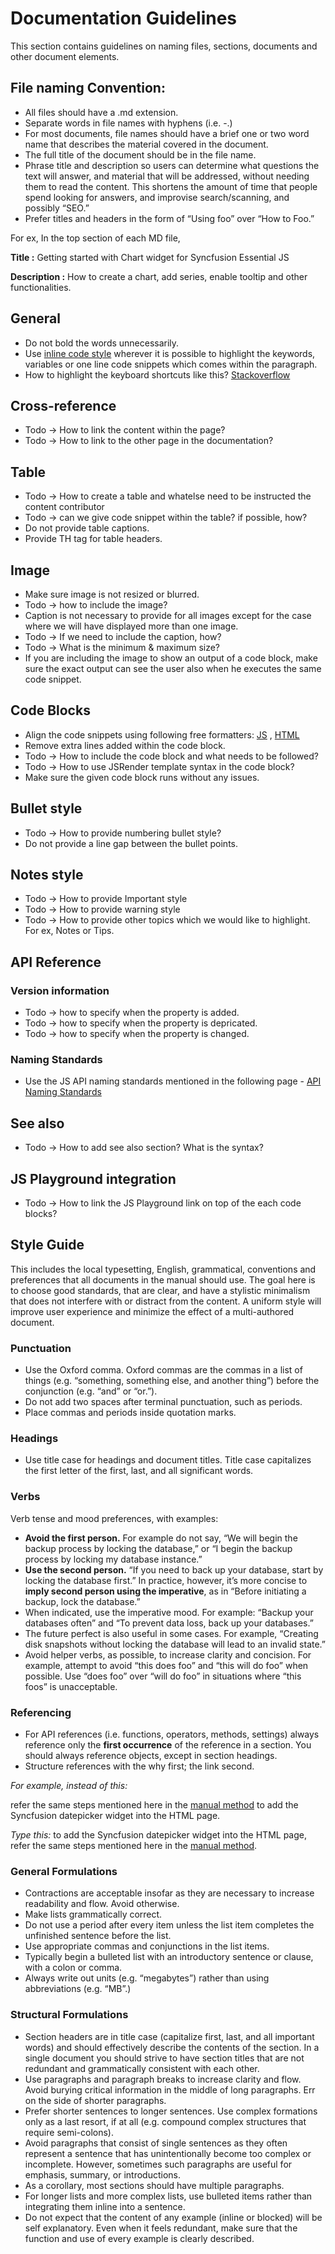 # Documentation Guidelines

This section contains guidelines on naming files, sections, documents and other document elements.

## File naming Convention:
* All files should have a .md extension.
* Separate words in file names with hyphens (i.e. -.)
* For most documents, file names should have a brief one or two word name that describes the material covered in the document. 
* The full title of the document should be in the file name. 
* Phrase title and description so users can determine what questions the text will answer, and material that will be addressed, without needing them to read the content. This shortens the amount of time that people spend looking for answers, and improvise search/scanning, and possibly “SEO.”
* Prefer titles and headers in the form of “Using foo” over “How to Foo.”

For ex, In the top section of each MD file,

**Title :** Getting started with Chart widget for Syncfusion Essential JS 

**Description :** How to create a chart, add series, enable tooltip and other functionalities.

## General
* Do not bold the words unnecessarily.
* Use [inline code style](http://kramdown.gettalong.org/quickref.html#inline-code) wherever it is possible to highlight the keywords, variables or one line code snippets which comes within the paragraph.
* How to highlight the keyboard shortcuts like this? [Stackoverflow](http://meta.stackexchange.com/questions/26207/how-can-i-format-as-keyboard-keys)

## Cross-reference
* Todo -> How to link the content within the page?
* Todo -> How to link to the other page in the documentation?

## Table
* Todo -> How to create a table and whatelse need to be instructed the content contributor
* Todo -> can we give code snippet within the table? if possible, how?
* Do not provide table captions.
* Provide TH tag for table headers.

## Image
* Make sure image is not resized or blurred.
* Todo -> how to include the image?
* Caption is not necessary to provide for all images except for the case where we will have displayed more than one image.
* Todo -> If we need to include the caption, how?
* Todo -> What is the minimum & maximum size?
* If you are including the image to show an output of a code block, make sure the exact output can see the user also when he executes the same code snippet.

## Code Blocks
* Align the code snippets using following free formatters:
	[JS](http://jsbeautifier.org/) ,
	[HTML](http://www.freeformatter.com/html-formatter.html)
* Remove extra lines added within the code block.
* Todo -> How to include the code block and what needs to be followed?
* Todo -> How to use JSRender template syntax in the code block?
* Make sure the given code block runs without any issues.

## Bullet style
* Todo -> How to provide numbering bullet style?
* Do not provide a line gap between the bullet points.

## Notes style
* Todo -> How to provide Important style
* Todo -> How to provide warning style
* Todo -> How to provide other topics which we would like to highlight. For ex, Notes or Tips.

## API Reference 

### Version information
* Todo -> how to specify when the property is added.
* Todo -> how to specify when the property is depricated.
* Todo -> how to specify when the property is changed.

### Naming Standards
* Use the JS API naming standards mentioned in the following page - [API Naming Standards](https://syncfusion.atlassian.net/wiki/display/JS/API+Naming+Standards)

## See also
* Todo -> How to add see also section? What is the syntax?

## JS Playground integration
* Todo -> How to link the JS Playground link on top of the each code blocks?

## Style Guide

This includes the local typesetting, English, grammatical, conventions and preferences that all documents in the manual should use. The goal here is to choose good standards, that are clear, and have a stylistic minimalism that does not interfere with or distract from the content. A uniform style will improve user experience and minimize the effect of a multi-authored document.

### Punctuation
* Use the Oxford comma. Oxford commas are the commas in a list of things (e.g. “something, something else, and another thing”) before the conjunction (e.g. “and” or “or.”).
* Do not add two spaces after terminal punctuation, such as periods.
* Place commas and periods inside quotation marks.

### Headings
* Use title case for headings and document titles. Title case capitalizes the first letter of the first, last, and all significant words.

### Verbs
Verb tense and mood preferences, with examples:

* **Avoid the first person.** For example do not say, “We will begin the backup process by locking the database,” or “I begin the backup process by locking my database instance.”
* **Use the second person.** “If you need to back up your database, start by locking the database first.” In practice, however, it’s more concise to **imply second person using the imperative**, as in “Before initiating a backup, lock the database.”
* When indicated, use the imperative mood. For example: “Backup your databases often” and “To prevent data loss, back up your databases.”
* The future perfect is also useful in some cases. For example, “Creating disk snapshots without locking the database will lead to an invalid state.”
* Avoid helper verbs, as possible, to increase clarity and concision. For example, attempt to avoid “this does foo” and “this will do foo” when possible. Use “does foo” over “will do foo” in situations where “this foos” is unacceptable.

### Referencing

* For API references (i.e. functions, operators, methods, settings) always reference only the **first occurrence** of the reference in a section. You should always reference objects, except in section headings.
* Structure references with the why first; the link second.

_For example, instead of this:_

refer the same steps mentioned here in the [manual method](/js/control-initialization#adding-syncfusion-widget-into-your-html-page) to add the Syncfusion datepicker widget into the HTML page.

_Type this:_
to add the Syncfusion datepicker widget into the HTML page, refer the same steps mentioned here in the [manual method](/js/control-initialization#adding-syncfusion-widget-into-your-html-page).

### General Formulations
* Contractions are acceptable insofar as they are necessary to increase readability and flow. Avoid otherwise.
* Make lists grammatically correct.
* Do not use a period after every item unless the list item completes the unfinished sentence before the list.
* Use appropriate commas and conjunctions in the list items.
* Typically begin a bulleted list with an introductory sentence or clause, with a colon or comma.
* Always write out units (e.g. “megabytes”) rather than using abbreviations (e.g. “MB”.)

### Structural Formulations
* Section headers are in title case (capitalize first, last, and all important words) and should effectively describe the contents of the section. In a single document you should strive to have section titles that are not redundant and grammatically consistent with each other.
* Use paragraphs and paragraph breaks to increase clarity and flow. Avoid burying critical information in the middle of long paragraphs. Err on the side of shorter paragraphs.
* Prefer shorter sentences to longer sentences. Use complex formations only as a last resort, if at all (e.g. compound complex structures that require semi-colons).
* Avoid paragraphs that consist of single sentences as they often represent a sentence that has unintentionally become too complex or incomplete. However, sometimes such paragraphs are useful for emphasis, summary, or introductions.
* As a corollary, most sections should have multiple paragraphs.
* For longer lists and more complex lists, use bulleted items rather than integrating them inline into a sentence.
* Do not expect that the content of any example (inline or blocked) will be self explanatory. Even when it feels redundant, make sure that the function and use of every example is clearly described.